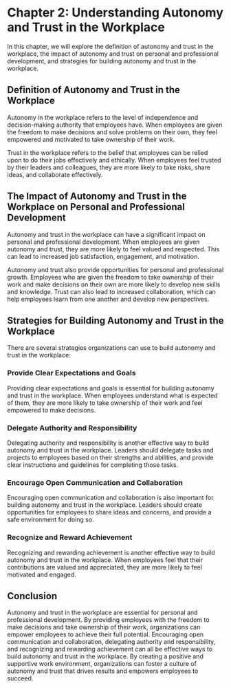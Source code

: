 Chapter 2: Understanding Autonomy and Trust in the Workplace
============================================================

In this chapter, we will explore the definition of autonomy and trust in the workplace, the impact of autonomy and trust on personal and professional development, and strategies for building autonomy and trust in the workplace.

Definition of Autonomy and Trust in the Workplace
-------------------------------------------------

Autonomy in the workplace refers to the level of independence and decision-making authority that employees have. When employees are given the freedom to make decisions and solve problems on their own, they feel empowered and motivated to take ownership of their work.

Trust in the workplace refers to the belief that employees can be relied upon to do their jobs effectively and ethically. When employees feel trusted by their leaders and colleagues, they are more likely to take risks, share ideas, and collaborate effectively.

The Impact of Autonomy and Trust in the Workplace on Personal and Professional Development
------------------------------------------------------------------------------------------

Autonomy and trust in the workplace can have a significant impact on personal and professional development. When employees are given autonomy and trust, they are more likely to feel valued and respected. This can lead to increased job satisfaction, engagement, and motivation.

Autonomy and trust also provide opportunities for personal and professional growth. Employees who are given the freedom to take ownership of their work and make decisions on their own are more likely to develop new skills and knowledge. Trust can also lead to increased collaboration, which can help employees learn from one another and develop new perspectives.

Strategies for Building Autonomy and Trust in the Workplace
-----------------------------------------------------------

There are several strategies organizations can use to build autonomy and trust in the workplace:

### Provide Clear Expectations and Goals

Providing clear expectations and goals is essential for building autonomy and trust in the workplace. When employees understand what is expected of them, they are more likely to take ownership of their work and feel empowered to make decisions.

### Delegate Authority and Responsibility

Delegating authority and responsibility is another effective way to build autonomy and trust in the workplace. Leaders should delegate tasks and projects to employees based on their strengths and abilities, and provide clear instructions and guidelines for completing those tasks.

### Encourage Open Communication and Collaboration

Encouraging open communication and collaboration is also important for building autonomy and trust in the workplace. Leaders should create opportunities for employees to share ideas and concerns, and provide a safe environment for doing so.

### Recognize and Reward Achievement

Recognizing and rewarding achievement is another effective way to build autonomy and trust in the workplace. When employees feel that their contributions are valued and appreciated, they are more likely to feel motivated and engaged.

Conclusion
----------

Autonomy and trust in the workplace are essential for personal and professional development. By providing employees with the freedom to make decisions and take ownership of their work, organizations can empower employees to achieve their full potential. Encouraging open communication and collaboration, delegating authority and responsibility, and recognizing and rewarding achievement can all be effective ways to build autonomy and trust in the workplace. By creating a positive and supportive work environment, organizations can foster a culture of autonomy and trust that drives results and empowers employees to succeed.
